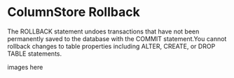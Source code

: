 # ColumnStore Rollback

The ROLLBACK statement undoes transactions that have not been permanently saved to the database with the COMMIT statement.You cannot rollback changes to table properties including ALTER, CREATE, or DROP TABLE statements.

images here
